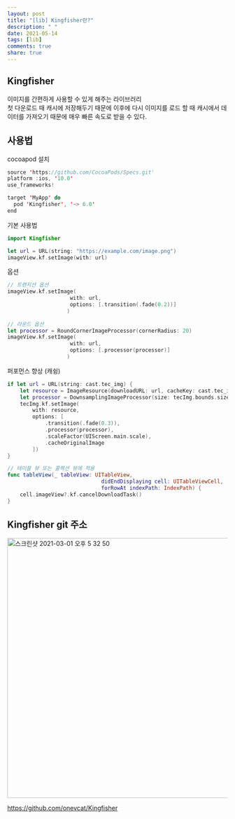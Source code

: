 ```yaml
---
layout: post
title: "[lib] Kingfisher란?"
description: " "
date: 2021-05-14
tags: [lib]
comments: true
share: true
---
```



## Kingfisher
이미지를 간편하게 사용할 수 있게 해주는 라이브러리       
첫 다운로드 때 캐시에 저장해두기 때문에 이후에 다시 이미지를 로드 할 때  캐시에서 데이터를 가져오기 때문에 
매우 빠른 속도로 받을 수 있다.     

## 사용법
cocoapod 설치      
```swift
source 'https://github.com/CocoaPods/Specs.git'
platform :ios, '10.0'
use_frameworks!

target 'MyApp' do
  pod 'Kingfisher', '~> 6.0'
end
```      

기본 사용법       
```swift
import Kingfisher

let url = URL(string: "https://example.com/image.png")
imageView.kf.setImage(with: url)
```

옵션     
```swift
// 트랜지션 옵션
imageView.kf.setImage(
                    with: url, 
                    options: [.transition(.fade(0.2))]
                   )
                   
// 라운드 옵션
let processor = RoundCornerImageProcessor(cornerRadius: 20)
imageView.kf.setImage(
                    with: url, 
                    options: [.processor(processor)]
                   )
```

퍼포먼스 향상 (캐슁)     
```swift
if let url = URL(string: cast.tec_img) {
    let resource = ImageResource(downloadURL: url, cacheKey: cast.tec_img)
    let processor = DownsamplingImageProcessor(size: tecImg.bounds.size)
    tecImg.kf.setImage(
        with: resource,
        options: [
            .transition(.fade(0.3)),
            .processor(processor),
            .scaleFactor(UIScreen.main.scale),
            .cacheOriginalImage
        ])
}

// 테이블 뷰 또는 콜렉션 뷰에 적용
func tableView(_ tableView: UITableView,
                              didEndDisplaying cell: UITableViewCell,
                              forRowAt indexPath: IndexPath) {
    cell.imageView?.kf.cancelDownloadTask()
}
```
## Kingfisher git 주소
<img width="594" alt="스크린샷 2021-03-01 오후 5 32 50" src="https://user-images.githubusercontent.com/45002556/109471514-33ff3f80-7ab4-11eb-918a-9cd5f06313bb.png">

https://github.com/onevcat/Kingfisher
